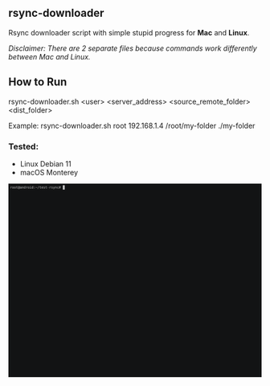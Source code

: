## rsync-downloader
Rsync downloader script with simple stupid progress for **Mac** and **Linux**.

*Disclaimer: There are 2 separate files because commands work differently between Mac and Linux.*

## How to Run

rsync-downloader.sh \<user> \<server_address> \<source_remote_folder> \<dist_folder>

Example: rsync-downloader.sh root 192.168.1.4 /root/my-folder ./my-folder

### Tested: 
   - Linux Debian 11
   - macOS Monterey 

![](rec.gif)
